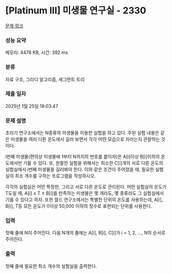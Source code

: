 # [Platinum III] 미생물 연구실 - 2330 

[문제 링크](https://www.acmicpc.net/problem/2330) 

### 성능 요약

메모리: 4476 KB, 시간: 392 ms

### 분류

자료 구조, 그리디 알고리즘, 세그먼트 트리

### 제출 일자

2025년 1월 25일 18:03:47

### 문제 설명

<p>초라기 연구소에서는 N종류의 미생물을 이용한 실험을 하고 있다. 주된 실험 내용은 같은 미생물을 여러 다른 온도에서 길러 보면서 각각 어떤 모습으로 자라는지 관찰하는 것이다.</p>

<p>i번째 미생물(편의상 미생물에 1부터 N까지의 번호를 붙이자)은 A[i]이상 B[i]이하의 온도에서만 기를 수 있다. 또, 원활한 실험을 위해서는 최소한 C[i]개의 서로 다른 온도의 실험실에서 i번째 미생물을 길러봐야 한다. 이와 같은 조건이 주어졌을 때, 필요한 실험실의 최소 개수를 구하는 프로그램을 작성하시오.</p>

<p>각각의 실험실은 어떤 특정한, 그리고 서로 다른 온도로 관리된다. 어떤 실험실의 온도가 T도일 때, A[i] ≤ T ≤ B[i]를 만족하는 미생물은 몇 개라도, 몇 종류라도 그 실험실에서 기를 수 있다고 하자. 또한 월드 연구소에서는 특별한 단위의 온도를 사용하는데, A[i], B[i], T등 모든 온도가 0이상 50,000 이하의 정수로 표현되는 단위를 사용한다.</p>

### 입력 

 <p>첫째 줄에 N이 주어진다. 다음 N개의 줄에는 A[i], B[i], C[i]가 i = 1, 2, ..., N의 순서로 주어진다.</p>

### 출력 

 <p>첫째 줄에 필요한 최소 개수의 실험실을 출력한다.</p>

